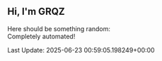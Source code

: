## Hi, I'm GRQZ
Here should be something random:  
Completely automated!

Last Update: 2025-06-23 00:59:05.198249+00:00

